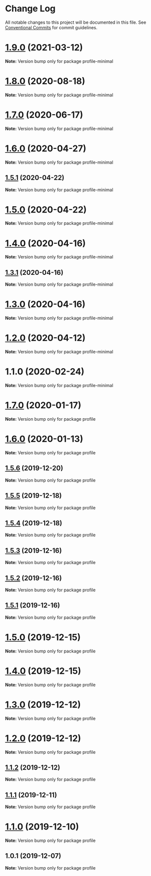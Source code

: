 # Change Log

All notable changes to this project will be documented in this file.
See [Conventional Commits](https://conventionalcommits.org) for commit guidelines.

# [1.9.0](https://github.com/Chronoblog/gatsby-theme-chronoblog/compare/profile-minimal@1.8.0...profile-minimal@1.9.0) (2021-03-12)

**Note:** Version bump only for package profile-minimal





# [1.8.0](https://github.com/Chronoblog/gatsby-theme-chronoblog/compare/profile-minimal@1.7.0...profile-minimal@1.8.0) (2020-08-18)

**Note:** Version bump only for package profile-minimal





# [1.7.0](https://github.com/Chronoblog/gatsby-theme-chronoblog/compare/profile-minimal@1.6.0...profile-minimal@1.7.0) (2020-06-17)

**Note:** Version bump only for package profile-minimal





# [1.6.0](https://github.com/Chronoblog/gatsby-theme-chronoblog/compare/profile-minimal@1.5.1...profile-minimal@1.6.0) (2020-04-27)

**Note:** Version bump only for package profile-minimal





## [1.5.1](https://github.com/Chronoblog/gatsby-theme-chronoblog/compare/profile-minimal@1.5.0...profile-minimal@1.5.1) (2020-04-22)

**Note:** Version bump only for package profile-minimal





# [1.5.0](https://github.com/Chronoblog/gatsby-theme-chronoblog/compare/profile-minimal@1.4.0...profile-minimal@1.5.0) (2020-04-22)

**Note:** Version bump only for package profile-minimal





# [1.4.0](https://github.com/Chronoblog/gatsby-theme-chronoblog/compare/profile-minimal@1.3.1...profile-minimal@1.4.0) (2020-04-16)

**Note:** Version bump only for package profile-minimal





## [1.3.1](https://github.com/Chronoblog/gatsby-theme-chronoblog/compare/profile-minimal@1.3.0...profile-minimal@1.3.1) (2020-04-16)

**Note:** Version bump only for package profile-minimal





# [1.3.0](https://github.com/Chronoblog/gatsby-theme-chronoblog/compare/profile-minimal@1.2.0...profile-minimal@1.3.0) (2020-04-16)

**Note:** Version bump only for package profile-minimal





# [1.2.0](https://github.com/Chronoblog/gatsby-theme-chronoblog/compare/profile-minimal@1.1.0...profile-minimal@1.2.0) (2020-04-12)

**Note:** Version bump only for package profile-minimal





# 1.1.0 (2020-02-24)

**Note:** Version bump only for package profile-minimal





# [1.7.0](https://github.com/Chronoblog/gatsby-theme-chronoblog/compare/profile@1.6.0...profile@1.7.0) (2020-01-17)

**Note:** Version bump only for package profile





# [1.6.0](https://github.com/Chronoblog/gatsby-theme-chronoblog/compare/profile@1.5.6...profile@1.6.0) (2020-01-13)

**Note:** Version bump only for package profile





## [1.5.6](https://github.com/Chronoblog/gatsby-theme-chronoblog/compare/profile@1.5.5...profile@1.5.6) (2019-12-20)

**Note:** Version bump only for package profile





## [1.5.5](https://github.com/Chronoblog/gatsby-theme-chronoblog/compare/profile@1.5.4...profile@1.5.5) (2019-12-18)

**Note:** Version bump only for package profile





## [1.5.4](https://github.com/Chronoblog/gatsby-theme-chronoblog/compare/profile@1.5.3...profile@1.5.4) (2019-12-18)

**Note:** Version bump only for package profile





## [1.5.3](https://github.com/Ganevru/gatsby-theme-chronoblog/compare/profile@1.5.2...profile@1.5.3) (2019-12-16)

**Note:** Version bump only for package profile





## [1.5.2](https://github.com/Ganevru/gatsby-theme-chronoblog/compare/profile@1.5.1...profile@1.5.2) (2019-12-16)

**Note:** Version bump only for package profile





## [1.5.1](https://github.com/Ganevru/gatsby-theme-chronoblog/compare/profile@1.5.0...profile@1.5.1) (2019-12-16)

**Note:** Version bump only for package profile





# [1.5.0](https://github.com/Ganevru/gatsby-theme-chronoblog/compare/profile@1.4.0...profile@1.5.0) (2019-12-15)

**Note:** Version bump only for package profile





# [1.4.0](https://github.com/Ganevru/gatsby-theme-chronoblog/compare/profile@1.3.0...profile@1.4.0) (2019-12-15)

**Note:** Version bump only for package profile





# [1.3.0](https://github.com/Ganevru/gatsby-theme-chronoblog/compare/profile@1.2.0...profile@1.3.0) (2019-12-12)

**Note:** Version bump only for package profile





# [1.2.0](https://github.com/Ganevru/gatsby-theme-chronoblog/compare/profile@1.1.2...profile@1.2.0) (2019-12-12)

**Note:** Version bump only for package profile





## [1.1.2](https://github.com/Ganevru/gatsby-theme-chronoblog/compare/profile@1.1.1...profile@1.1.2) (2019-12-12)

**Note:** Version bump only for package profile





## [1.1.1](https://github.com/Ganevru/gatsby-theme-chronoblog/compare/profile@1.1.0...profile@1.1.1) (2019-12-11)

**Note:** Version bump only for package profile





# [1.1.0](https://github.com/Ganevru/gatsby-theme-chronoblog/compare/profile@1.0.1...profile@1.1.0) (2019-12-10)

**Note:** Version bump only for package profile





## 1.0.1 (2019-12-07)

**Note:** Version bump only for package profile
